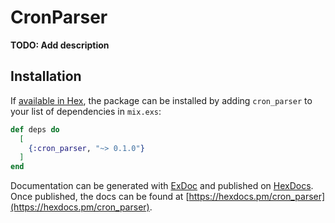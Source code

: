 # CronParser

**TODO: Add description**

## Installation

If [available in Hex](https://hex.pm/docs/publish), the package can be installed
by adding `cron_parser` to your list of dependencies in `mix.exs`:

```elixir
def deps do
  [
    {:cron_parser, "~> 0.1.0"}
  ]
end
```

Documentation can be generated with [ExDoc](https://github.com/elixir-lang/ex_doc)
and published on [HexDocs](https://hexdocs.pm). Once published, the docs can
be found at [https://hexdocs.pm/cron_parser](https://hexdocs.pm/cron_parser).

